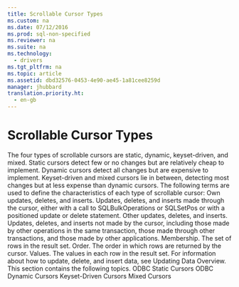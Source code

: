```yaml
---
title: Scrollable Cursor Types
ms.custom: na
ms.date: 07/12/2016
ms.prod: sql-non-specified
ms.reviewer: na
ms.suite: na
ms.technology: 
  - drivers
ms.tgt_pltfrm: na
ms.topic: article
ms.assetid: dbd32576-0453-4e90-ae45-1a81cee8259d
manager: jhubbard
translation.priority.ht: 
  - en-gb
---
```

# Scrollable Cursor Types
<?xml version="1.0" encoding="utf-8"?>
<developerConceptualDocument xmlns="http://ddue.schemas.microsoft.com/authoring/2003/5" xmlns:xlink="http://www.w3.org/1999/xlink" xmlns:xsi="http://www.w3.org/2001/XMLSchema-instance" xsi:schemaLocation="http://ddue.schemas.microsoft.com/authoring/2003/5 http://dduestorage.blob.core.windows.net/ddueschema/developer.xsd">
  <introduction>
    <para>The four types of scrollable cursors are static, dynamic, keyset-driven, and mixed. Static cursors detect few or no changes but are relatively cheap to implement. Dynamic cursors detect all changes but are expensive to implement. Keyset-driven and mixed cursors lie in between, detecting most changes but at less expense than dynamic cursors.</para>
    <para>The following terms are used to define the characteristics of each type of scrollable cursor:  </para>
    <list class="bullet">
      <listItem>
        <para>             <legacyBold>Own updates, deletes, and inserts.</legacyBold> Updates, deletes, and inserts made through the cursor, either with a call to <legacyBold>SQLBulkOperations</legacyBold> or <legacyBold>SQLSetPos</legacyBold> or with a positioned update or delete statement.</para>
      </listItem>
      <listItem>
        <para>             <legacyBold>Other updates, deletes, and inserts.</legacyBold> Updates, deletes, and inserts not made by the cursor, including those made by other operations in the same transaction, those made through other transactions, and those made by other applications.</para>
      </listItem>
      <listItem>
        <para>             <legacyBold>Membership.</legacyBold> The set of rows in the result set.</para>
      </listItem>
      <listItem>
        <para>             <legacyBold>Order.</legacyBold> The order in which rows are returned by the cursor.</para>
      </listItem>
      <listItem>
        <para>             <legacyBold>Values.</legacyBold> The values in each row in the result set.</para>
      </listItem>
    </list>
    <para>For information about how to update, delete, and insert data, see <legacyLink xlink:href="062036a4-cda6-4aaa-9765-f1ec3e0b31b1">Updating Data Overview</legacyLink>.</para>
    <para>This section contains the following topics.  </para>
    <list class="bullet">
      <listItem>
        <para>             <legacyLink xlink:href="28cb324c-e1c3-4b5c-bc3e-54df87037317">ODBC Static Cursors</legacyLink>           </para>
      </listItem>
      <listItem>
        <para>             <legacyLink xlink:href="de709fd3-9eb2-44e1-a2f0-786e2b9602a6">ODBC Dynamic Cursors</legacyLink>           </para>
      </listItem>
      <listItem>
        <para>             <legacyLink xlink:href="01769f43-1d9c-4685-84fa-15a6465335e9">Keyset-Driven Cursors</legacyLink>           </para>
      </listItem>
      <listItem>
        <para>             <legacyLink xlink:href="9beb2db9-0b6d-491d-9529-d64e64e59014">Mixed Cursors</legacyLink>           </para>
      </listItem>
    </list>
  </introduction>
  <relatedTopics />
</developerConceptualDocument>